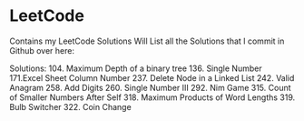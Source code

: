 # LeetCode
Contains my LeetCode Solutions
Will List all the Solutions that I commit in Github over here:

Solutions:
104. Maximum Depth of a binary tree
136. Single Number
171.Excel Sheet Column Number
237. Delete Node in a Linked List
242. Valid Anagram
258. Add Digits
260. Single Number III
292. Nim Game
315. Count of Smaller Numbers After Self
318. Maximum Products of Word Lengths
319. Bulb Switcher
322. Coin Change

